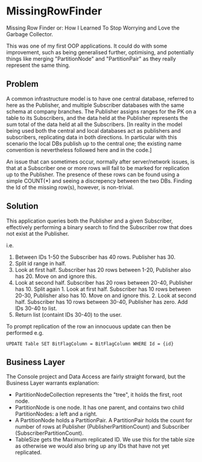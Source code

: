 # MissingRowFinder
Missing Row Finder or: How I Learned To Stop Worrying and Love the Garbage Collector.

This was one of my first OOP applications. It could do with some improvement, such as being generalised further, optimising, and potentially things like merging "PartitionNode" and "PartitionPair" as they really represent the same thing.

## Problem
A common infrastructure model is to have one central database, referred to here as the Publisher, and multiple Subscriber databases with the same schema at company branches. The Publisher assigns ranges for the PK on a table to its Subscribers, and the data held at the Publisher represents the sum total of the data held at all the Subscribers. 
[In reality in the model being used both the central and local databases act as publishers and subscribers, replicating data in both directions. In particular with this scenario the local DBs publish up to the central one; the existing name convention is nevertheless followed here and in the code.]

An issue that can sometimes occur, normally after server/network issues, is that at a Subscriber one or more rows will fail to be marked for replication up to the Publisher. The presence of these rows can be found using a simple COUNT(*) and seeing a discrepency between the two DBs. Finding the Id of the missing row(s), however, is non-trivial. 

## Solution
This application queries both the Publisher and a given Subscriber, effectively performing a binary search to find the Subscriber row that does not exist at the Publisher.

i.e.

1. Between IDs 1-50 the Subscriber has 40 rows. Publisher has 30.
2. Split id range in half. 
  1. Look at first half. Subscriber has 20 rows between 1-20, Publisher also has 20. Move on and ignore this.
  2. Look at second half. Subscriber has 20 rows between 20-40, Publisher has 10. Split again
    1. Look at first half. Subscriber has 10 rows between 20-30, Publisher also has 10. Move on and ignore this.
    2. Look at second half. Subscriber has 10 rows between 30-40, Publisher has zero. Add IDs 30-40 to list.
3. Return list (containt IDs 30-40) to the user.

To prompt replication of the row an innocuous update can then be performed 
e.g. 
```
UPDATE Table SET BitFlagColumn = BitFlagColumn WHERE Id = {id}
```

## Business Layer
The Console project and Data Access are fairly straight forward, but the Business Layer warrants explanation:

* PartitionNodeCollection represents the "tree", it holds the first, root node.
* PartitionNode is one node. It has one parent, and contains two child PartitionNodes: a left and a right.
* A PartitionNode holds a PartitionPair. A PartitionPair holds the count for number of rows at Publisher (PublisherPartitionCount) and Subscriber (SubscriberPartitionCount).
* TableSize gets the Maximum replicated ID. We use this for the table size as otherwise we would also bring up any IDs that have not yet replicated.
